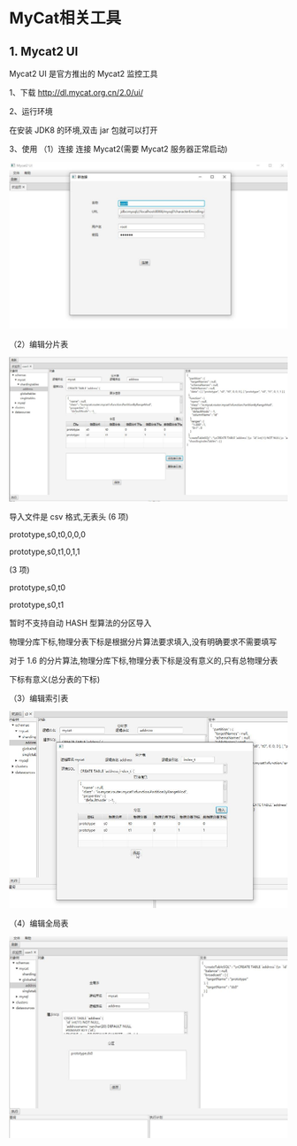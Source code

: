 # MyCat相关工具

## 1. Mycat2 UI  

Mycat2 UI 是官方推出的 Mycat2 监控工具  

1、下载
http://dl.mycat.org.cn/2.0/ui/

2、运行环境  

在安装 JDK8 的环境,双击 jar 包就可以打开

3、使用
（1）连接
连接 Mycat2(需要 Mycat2 服务器正常启动)  

![image-20220616193000520](images/image-20220616193000520.png)

（2）编辑分片表  

![image-20220616193013824](images/image-20220616193013824.png)

导入文件是 csv 格式,无表头
(6 项)  

prototype,s0,t0,0,0,0

prototype,s0,t1,0,1,1  

(3 项)

prototype,s0,t0

prototype,s0,t1  



暂时不支持自动 HASH 型算法的分区导入

物理分库下标,物理分表下标是根据分片算法要求填入,没有明确要求不需要填写

对于 1.6 的分片算法,物理分库下标,物理分表下标是没有意义的,只有总物理分表

下标有意义(总分表的下标)  

（3）编辑索引表  

![image-20220616193111041](images/image-20220616193111041.png)

（4）编辑全局表  

![image-20220616193121025](images/image-20220616193121025.png)